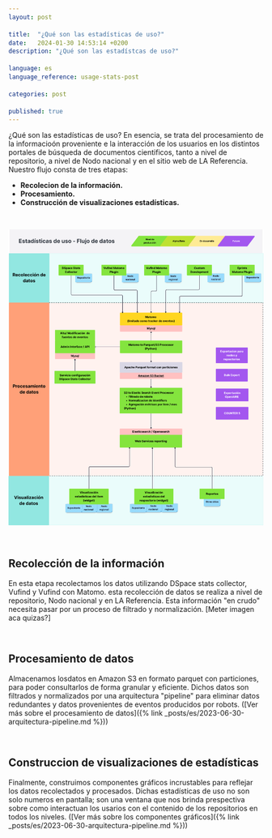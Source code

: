 ```yaml
---
layout: post

title:  "¿Qué son las estadísticas de uso?"
date:   2024-01-30 14:53:14 +0200
description: "¿Qué son las estadístcas de uso?"

language: es
language_reference: usage-stats-post

categories: post

published: true
---
```

¿Qué son las estadísticas de uso?
En esencia, se trata del procesamiento de la informacioón proveniente e la interacción de los usuarios en los distintos portales de búsqueda de documentos cientificos, tanto a nivel de repositorio, a nivel de Nodo nacional y en el sitio web de LA Referencia.
Nuestro flujo consta de tres etapas:

- **Recolecion de la información.**
- **Procesamiento.**
- **Construcción de visualizaciones estadísticas.**

<br>

![image tooltip here](/assets/img/usage-stats-flow.png)

<!--more-->

<br>

## **Recolección de la información**

En esta etapa recolectamos los datos utilizando DSpace stats collector, Vufind y Vufind con Matomo. esta recolección de datos se realiza a nivel de repositorio, Nodo nacional y en LA Referencia. Esta información "en crudo" necesita pasar por un proceso de filtrado y normalización.
[Meter imagen aca quizas?]

<br>

## **Procesamiento de datos**

Almacenamos losdatos en Amazon S3 en formato parquet con particiones, para poder consultarlos de forma granular y eficiente.
Dichos datos son filtrados y normalizados por una arquitectura "pipeline" para eliminar datos redundantes y datos provenientes de eventos producidos por robots. ([Ver más sobre el procesamiento de datos]({% link _posts/es/2023-06-30-arquitectura-pipeline.md %}))

<br>

## **Construccion de visualizaciones de estadísticas**

Finalmente, construimos componentes gráficos incrustables para reflejar los datos recolectados y procesados. Dichas estadísticas de uso no son solo numeros en pantalla; son una ventana que nos brinda prespectiva sobre como interactuan los usarios con el contenido de los repositorios en todos los niveles. ([Ver más sobre los componentes gráficos]({% link _posts/es/2023-06-30-arquitectura-pipeline.md %}))

